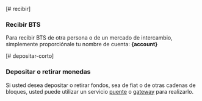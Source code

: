[# recibir]

### Recibir BTS

Para recibir BTS de otra persona o de un mercado de intercambio, simplemente proporciónale tu nombre de cuenta: **{account}**

[# depositar-corto]

### Depositar o retirar monedas

Si usted desea depositar o retirar fondos, sea de fiat o de otras cadenas de bloques, usted puede utilizar un servicio [puente](introduction/bridges_gateways) o [gateway](introduction/bridges_gateways) para realizarlo.